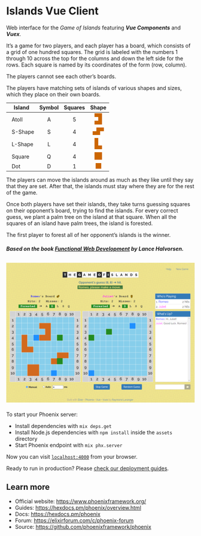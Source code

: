 # Islands Vue Client

Web interface for the _Game of Islands_
featuring **_Vue Components_** and **_Vuex_**.

It’s a game for two players, and each player has a board, which consists of a
grid of one hundred squares. The grid is labeled with the numbers 1 through
10 across the top for the columns and down the left side for the rows.
Each square is named by its coordinates of the form (row, column).

The players cannot see each other’s boards.

The players have matching sets of islands of various shapes and sizes, which
they place on their own boards.

|Island             |Symbol|Squares|Shape              |
|-------------------|:----:|:-----:|:-----------------:|
|&nbsp;&nbsp;Atoll  |  A   |   5   |![atoll][atoll]    |
|&nbsp;&nbsp;S-Shape|  S   |   4   |![s-shape][s-shape]|
|&nbsp;&nbsp;L-Shape|  L   |   4   |![l-shape][l-shape]|
|&nbsp;&nbsp;Square |  Q   |   4   |![square][square]  |
|&nbsp;&nbsp;Dot    |  D   |   1   |![dot][dot]        |

The players can move the islands around as much as they like until they say
that they are set. After that, the islands must stay where they are for the
rest of the game.

Once both players have set their islands, they take turns guessing squares
on their opponent’s board, trying to find the islands. For every correct guess,
we plant a palm tree on the island at that square. When all the squares
of an island have palm trees, the island is forested.

The first player to forest all of her opponent’s islands is the winner.

##### Based on the book [Functional Web Development](https://pragprog.com/book/lhelph/functional-web-development-with-elixir-otp-and-phoenix) by Lance Halvorsen.

## ![game](assets/static/images/game-of-islands.png)

To start your Phoenix server:

  * Install dependencies with `mix deps.get`
  * Install Node.js dependencies with `npm install` inside the `assets` directory
  * Start Phoenix endpoint with `mix phx.server`

Now you can visit [`localhost:4000`](http://localhost:4000) from your browser.

Ready to run in production? Please [check our deployment guides](https://hexdocs.pm/phoenix/deployment.html).

## Learn more

  * Official website: https://www.phoenixframework.org/
  * Guides: https://hexdocs.pm/phoenix/overview.html
  * Docs: https://hexdocs.pm/phoenix
  * Forum: https://elixirforum.com/c/phoenix-forum
  * Source: https://github.com/phoenixframework/phoenix

[atoll]: assets/static/images/atoll.png
[s-shape]: assets/static/images/s-shape.png
[l-shape]: assets/static/images/l-shape.png
[square]: assets/static/images/square.png
[dot]: assets/static/images/dot.png

